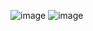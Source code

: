 ![image](https://user-images.githubusercontent.com/57319180/184404368-e48fefd4-e96b-417d-ab84-ebe817306daa.png)
![image](https://user-images.githubusercontent.com/57319180/184405679-c30515d7-2049-4df7-8ab5-6c6618556199.png)
